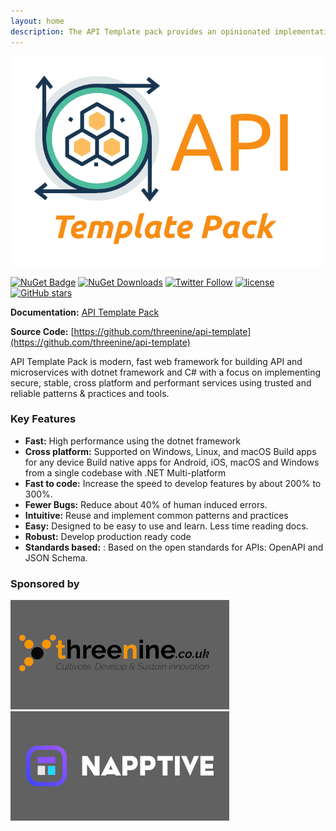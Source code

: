 ```yaml
---
layout: home
description: The API Template pack provides an opinionated implementation guide to making use of popular leading .net framework based tools and utilities to assist developers to quickly and efficiently develop secure, stable and resilient REST API's.
---
```


![Image](assets/images/apitemplatepack.png)

[![NuGet Badge](https://buildstats.info/nuget/threenine.ApiProject)](https://www.nuget.org/packages/threenine.ApiProject/) [![NuGet Downloads](http://img.shields.io/nuget/dt/threenine.ApiProject.svg?style=flat)](https://www.nuget.org/packages/threenine.ApiProject/)  [![Twitter Follow](https://img.shields.io/twitter/follow/threenine39.svg?style=social?maxAge=2592000)](https://twitter.com/threenine39)
[![license](https://img.shields.io/github/license/threenine/api-template?color=blue&label=license&logo=Github&style=flat-square)](https://github.com/threenine/api-template/blob/master/README.md) [![GitHub stars](https://img.shields.io/github/stars/threenine/api-template)](https://github.com/threenine/api-template/stargazers) 

 **Documentation:** [API Template Pack](https://www.apitemplatepack.com/docs/introduction)

 **Source Code:** [https://github.com/threenine/api-template](https://github.com/threenine/api-template)


 API Template Pack is modern, fast web framework for building API and microservices with dotnet framework and C# with a focus on implementing secure, stable, cross platform and performant services using trusted and reliable patterns & practices and tools.
 
### Key Features

* **Fast:** High performance using the dotnet framework
* **Cross platform:** Supported on Windows, Linux, and macOS Build apps for any device Build native apps for Android, iOS, macOS and Windows from a single codebase with .NET Multi-platform 
* **Fast to code:** Increase the speed to develop features by about 200% to 300%.
* **Fewer Bugs:** Reduce about 40% of human induced errors.
* **Intuitive:** Reuse and implement common patterns and practices
* **Easy:** Designed to be easy to use and learn. Less time reading docs.
* **Robust:** Develop production ready code 
* **Standards based:** : Based on the open standards for APIs: OpenAPI and JSON Schema.

### Sponsored by

<div class="sponsor">
 <a href="https://threenine.co.uk" target="_blank" title="threenine.co.uk | Cultivate, Develop & Sustain innovation" ><img src="assets/images/threenine-sponsor.png" alt="threenine.co.uk" /></a>
 <a href="https://napptive.com/" target="_blank" title="napptive.com | Create environments, deploy, and manage
cloud-native apps without worrying about Kubernetes" ><img src="assets/images/napptive-sponsor.png" alt="napptive.com" /></a>
</div>